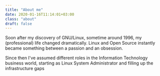 ```yaml
---
title: "About me"
date: 2020-01-16T11:14:01+03:00
class: "about"
draft: false
---
```


Soon after my discovery of GNU/Linux, sometime around 1996, my (professional) life changed dramatically. Linux and Open Source instantly became something between a passion and an obsession.

Since then I've assumed different roles in the Information Technology business world, starting as Linux System Administrator and filling up the infrastructure gaps
